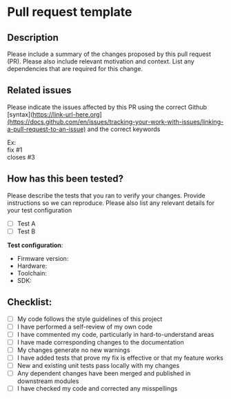 # Pull request template

## Description

Please include a summary of the changes proposed by this pull request (PR). Please also include relevant motivation and context. List any dependencies that are required for this change.


## Related issues

Please indicate the issues affected by this PR using the correct Github [syntax](https://link-url-here.org](https://docs.github.com/en/issues/tracking-your-work-with-issues/linking-a-pull-request-to-an-issue) and the correct keywords

Ex:  
fix #1  
closes #3

## How has this been tested?

Please describe the tests that you ran to verify your changes. Provide instructions so we can reproduce. Please also list any relevant details for your test configuration

- [ ] Test A
- [ ] Test B

**Test configuration**:
* Firmware version:
* Hardware:
* Toolchain:
* SDK:

## Checklist:

- [ ] My code follows the style guidelines of this project
- [ ] I have performed a self-review of my own code
- [ ] I have commented my code, particularly in hard-to-understand areas
- [ ] I have made corresponding changes to the documentation
- [ ] My changes generate no new warnings
- [ ] I have added tests that prove my fix is effective or that my feature works
- [ ] New and existing unit tests pass locally with my changes
- [ ] Any dependent changes have been merged and published in downstream modules
- [ ] I have checked my code and corrected any misspellings
